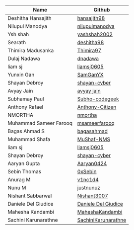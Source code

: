 | Name                 | Github                                                        | 
| -------------------- | ------------------------------------------------------------- | 
| Deshitha Hansajith                 | [hansajith98](https://github.com/hansajith98)                              |    
| Nilupul Manodya       | [nilupulmanodya](https://github.com/nilupulmanodya/)       |       
|  Ysh shah |[yashshah2002](https://github.com/yashshah2002)|        
|   Searath    |   [deshitha98](https://github.com/deshitha98)    |   
|   Thimira Madusanka   |   [Thimira97](https://github.com/Thimira97)    |  
|   Dulaj Nadawa   |   [dnadawa](https://github.com/dnadawa)    |   
| liam sj               | [liamsj0605](https://github.com/Liam0605)   |
|   Yunxin Gan   |   [SamGanYX](https://github.com/SamGanYX)    |   
| Shayan Debroy | [shayan-cyber](https://github.com/shayan-cyber)		|	
|   Avyay Jain  |   [avyay jain](https://github.com/avyayjain)    |   1
|   Subhamay Paul      |   [Subho-codegeek](https://github.com/Subho-codegeek)         |         
|   Anthony Rafael   |   [Anthony-Citizen](https://github.com/Anthony-Citizen)   |  
| NMORTHA | [nmortha](https://github.com/nmortha)|
| Muhammad Sameer Farooq | [msameerfarooq](https://github.com/msameerfarooq)		|	
|   Bagas Ahmad S   |   [bagasahmad](https://github.com/bagasahmad)    |   
| Muhammad Shafa | [MuShaf-NMS](https://github.com/MuShaf-NMS) | 
| liam sj               | [liamsj0605](https://github.com/Liam0605)   |	
| Shayan Debroy | [shayan-cyber](https://github.com/shayan-cyber)		|	
| Aaryan Gupta | [Aaryan0424](https://github.com/Aaryan0424)		|	
| Sebin Thomas | [0xSebin](https://github.com/0xSebin/) | 
| Anurag M | [v1nc1d4](https://github.com/v1nc1d4/) | 
| Nunu M | [justnunuz](https://github.com/JustNunuz) | 
| Nishant Sabbarwal | [Nishant3007](https://github.com/Nishant3007)   | 
| Daniele Del Giudice | [Daniele Del Giudice](https://github.com/danieledelgiudice) |
| Mahesha Kandambi | [MaheshaKandambi](https://github.com/MaheshaKandambi)  |
| Sachini Karunarathne  | [SachiniKarunarathne](https://github.com/SachiniKarunarathne)       | 
